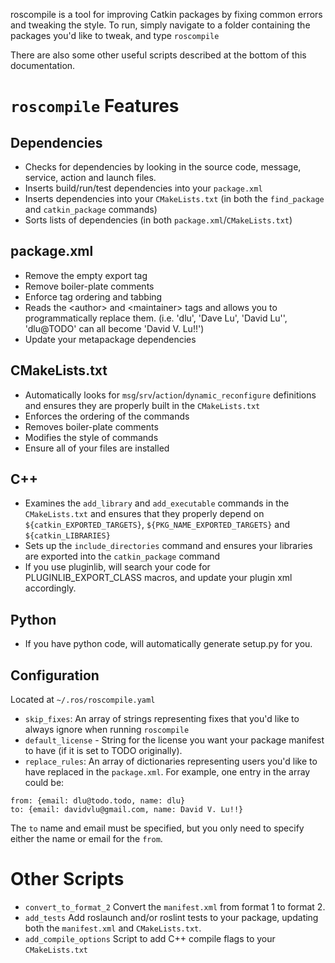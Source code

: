 roscompile is a tool for improving Catkin packages by fixing common errors and tweaking the style. To run, simply navigate to a folder containing the packages you'd like to tweak, and type
 `roscompile`

There are also some other useful scripts described at the bottom of this documentation.

# `roscompile` Features
## Dependencies
 * Checks for dependencies by looking in the source code, message, service, action and launch files.
 * Inserts build/run/test dependencies into your `package.xml`
 * Inserts dependencies into your `CMakeLists.txt` (in both the `find_package` and `catkin_package` commands)
 * Sorts lists of dependencies (in both `package.xml`/`CMakeLists.txt`)

## package.xml
 * Remove the empty export tag
 * Remove boiler-plate comments
 * Enforce tag ordering and tabbing
 * Reads the &lt;author> and &lt;maintainer> tags and allows you to programmatically replace them. (i.e. 'dlu', 'Dave Lu', 'David Lu'', 'dlu@TODO' can all become 'David V. Lu!!')
 * Update your metapackage dependencies

## CMakeLists.txt
 * Automatically looks for `msg`/`srv`/`action`/`dynamic_reconfigure` definitions and ensures they are properly built in the `CMakeLists.txt`
 * Enforces the ordering of the commands
 * Removes boiler-plate comments
 * Modifies the style of commands
 * Ensure all of your files are installed

## C++
 * Examines the `add_library` and `add_executable` commands in the `CMakeLists.txt` and ensures that they properly depend on `${catkin_EXPORTED_TARGETS}`, `${PKG_NAME_EXPORTED_TARGETS}` and `${catkin_LIBRARIES}`
 * Sets up the `include_directories` command and ensures your libraries are exported into the `catkin_package` command
 * If you use pluginlib, will search your code for PLUGINLIB_EXPORT_CLASS macros, and update your plugin xml accordingly.

## Python
 * If you have python code, will automatically generate setup.py for you.

## Configuration
 Located at `~/.ros/roscompile.yaml`

 * `skip_fixes`: An array of strings representing fixes that you'd like to always ignore when running `roscompile`
 * `default_license` - String for the license you want your package manifest to have (if it is set to TODO originally).
 * `replace_rules`: An array of dictionaries representing users you'd like to have replaced in the `package.xml`. For example, one entry in the array could be:
 ```
 from: {email: dlu@todo.todo, name: dlu}
 to: {email: davidvlu@gmail.com, name: David V. Lu!!}
 ```
 The `to` name and email must be specified, but you only need to specify either the name or email for the `from`.

# Other Scripts
 * `convert_to_format_2` Convert the `manifest.xml` from format 1 to format 2.
 * `add_tests` Add roslaunch and/or roslint tests to your package, updating both the `manifest.xml` and `CMakeLists.txt`.
 * `add_compile_options` Script to add C++ compile flags to your `CMakeLists.txt`
